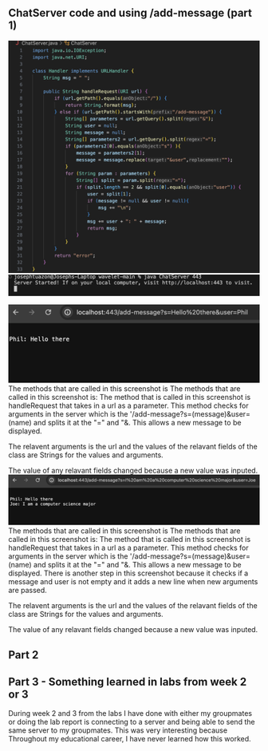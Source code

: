 ## ChatServer code and using /add-message (part 1)
![image](ChatServer.png)
![image](runningadd-message.png)

![image](add-message1.png)
The methods that are called in this screenshot is The methods that are called in this screenshot is: The method that is called in this screenshot is handleRequest that takes in a url as a parameter. This method checks for arguments in the server which is the '/add-message?s=(message)&user=(name) and splits it at the "=" and "&. This allows a new message to be displayed.

The relavent arguments is the url and the values of the relavant fields of the class are Strings for the values and arguments.

The value of any relavant fields changed because a new value was inputed.
![image](add-message2.png)
The methods that are called in this screenshot is The methods that are called in this screenshot is: The method that is called in this screenshot is handleRequest that takes in a url as a parameter. This method checks for arguments in the server which is the '/add-message?s=(message)&user=(name) and splits it at the "=" and "&. This allows a new message to be displayed. There is another step in this screenshot because it checks if a message and user is not empty and it adds a new line when new arguments are passed.


The relavent arguments is the url and the values of the relavant fields of the class are Strings for the values and arguments.

The value of any relavant fields changed because a new value was inputed.

## Part 2



## Part 3 - Something learned in labs from week 2 or 3
During week 2 and 3 from the labs I have done with either my groupmates or doing the lab report is connecting to a server and being able to send the same server to my groupmates. This was very interesting because Throughout my educational career, I have never learned how this worked.
